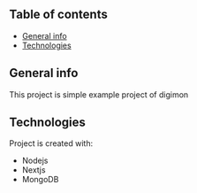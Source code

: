## Table of contents
* [General info](#general-info)
* [Technologies](#technologies)

## General info
This project is simple example project of digimon
	
## Technologies
Project is created with:
* Nodejs
* Nextjs
* MongoDB
	
